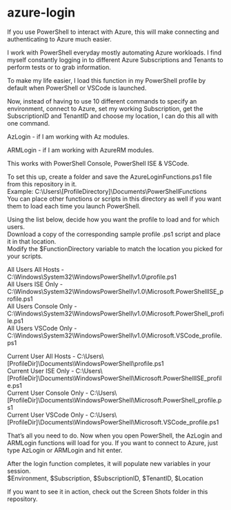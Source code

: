 # azure-login
If you use PowerShell to interact with Azure, this will make connecting and authenticating to Azure much easier.

I work with PowerShell everyday mostly automating Azure workloads. I find myself constantly logging in to different Azure Subscriptions and Tenants to perform tests or to grab information.

To make my life easier, I load this function in my PowerShell profile by default when PowerShell or VSCode is launched.

Now, instead of having to use 10 different commands to specify an environment, connect to Azure, set my working Subscription, get the SubscriptionID and TenantID and choose my location, I can do this all with one command.

AzLogin - if I am working with Az modules.

ARMLogin - if I am working with AzureRM modules.

This works with PowerShell Console, PowerShell ISE & VSCode.

To set this up, create a folder and save the AzureLoginFunctions.ps1 file from this repository in it.  
Example: C:\Users\\[ProfileDirectory]\Documents\PowerShellFunctions  
You can place other functions or scripts in this directory as well if you want them to load each time you launch PowerShell.

Using the list below, decide how you want the profile to load and for which users.  
Download a copy of the corresponding sample profile .ps1 script and place it in that location.  
Modify the $FunctionDirectory variable to match the location you picked for your scripts.

All Users All Hosts - C:\Windows\System32\WindowsPowerShell\v1.0\profile.ps1                                  
All Users ISE Only - C:\Windows\System32\WindowsPowerShell\v1.0\Microsoft.PowerShellISE_profile.ps1  
All Users Console Only - C:\Windows\System32\WindowsPowerShell\v1.0\Microsoft.PowerShell_profile.ps1  
All Users VSCode Only - C:\Windows\System32\WindowsPowerShell\v1.0\Microsoft.VSCode_profile.ps1  

Current User All Hosts - C:\Users\\[ProfileDir]\Documents\WindowsPowerShell\profile.ps1                            
Current User ISE Only - C:\Users\\[ProfileDir]\Documents\WindowsPowerShell\Microsoft.PowerShellISE_profile.ps1   
Current User Console Only - C:\Users\\[ProfileDir]\Documents\WindowsPowerShell\Microsoft.PowerShell_profile.ps1   
Current User VSCode Only - C:\Users\\[ProfileDir]\Documents\WindowsPowerShell\Microsoft.VSCode_profile.ps1 

That’s all you need to do. Now when you open PowerShell, the AzLogin and ARMLogin functions will load for you.
If you want to connect to Azure, just type AzLogin or ARMLogin and hit enter.

After the login function completes, it will populate new variables in your session.   
$Environment, $Subscription, $SubscriptionID, $TenantID, $Location

If you want to see it in action, check out the Screen Shots folder in this repository.
